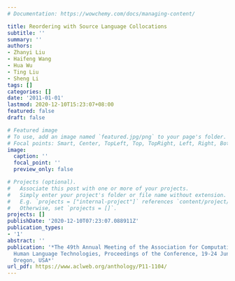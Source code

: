 ```yaml
---
# Documentation: https://wowchemy.com/docs/managing-content/

title: Reordering with Source Language Collocations
subtitle: ''
summary: ''
authors:
- Zhanyi Liu
- Haifeng Wang
- Hua Wu
- Ting Liu
- Sheng Li
tags: []
categories: []
date: '2011-01-01'
lastmod: 2020-12-10T15:23:07+08:00
featured: false
draft: false

# Featured image
# To use, add an image named `featured.jpg/png` to your page's folder.
# Focal points: Smart, Center, TopLeft, Top, TopRight, Left, Right, BottomLeft, Bottom, BottomRight.
image:
  caption: ''
  focal_point: ''
  preview_only: false

# Projects (optional).
#   Associate this post with one or more of your projects.
#   Simply enter your project's folder or file name without extension.
#   E.g. `projects = ["internal-project"]` references `content/project/deep-learning/index.md`.
#   Otherwise, set `projects = []`.
projects: []
publishDate: '2020-12-10T07:23:07.088911Z'
publication_types:
- '1'
abstract: ''
publication: '*The 49th Annual Meeting of the Association for Computational Linguistics:
  Human Language Technologies, Proceedings of the Conference, 19-24 June, 2011, Portland,
  Oregon, USA*'
url_pdf: https://www.aclweb.org/anthology/P11-1104/
---
```

